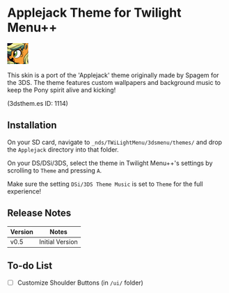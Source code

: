 # Applejack Theme for Twilight Menu++

![Theme Icon](./icon.png)

This skin is a port of the 'Applejack' theme originally made by Spagem for the 3DS. The theme features custom wallpapers and background music to keep the Pony spirit alive and kicking!

(3dsthem.es ID: 1114)


## Installation

On your SD card, navigate to `_nds/TWiLightMenu/3dsmenu/themes/` and drop the `Applejack` directory into that folder. 

On your DS/DSi/3DS, select the theme in Twilight Menu++'s settings by scrolling to `Theme` and pressing `A`. 

Make sure the setting `DSi/3DS Theme Music` is set to `Theme` for the full experience!


## Release Notes

| Version | Notes | 
|---|---|
| v0.5 | Initial Version |

## To-do List

- [ ] Customize Shoulder Buttons (in `/ui/` folder)
